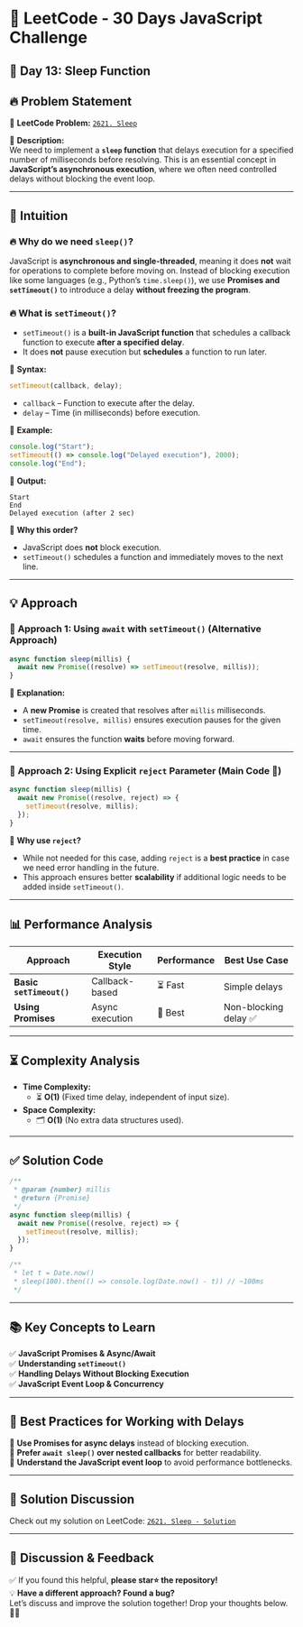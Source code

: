 # 🚀 **LeetCode - 30 Days JavaScript Challenge**

## 📅 **Day 13: Sleep Function**

## 🔥 **Problem Statement**

🔗 **LeetCode Problem:** [`2621. Sleep`](https://leetcode.com/problems/sleep/)

📌 **Description:**  
We need to implement a **`sleep` function** that delays execution for a specified number of milliseconds before resolving. This is an essential concept in **JavaScript’s asynchronous execution**, where we often need controlled delays without blocking the event loop.

---

## 🧠 **Intuition**

### 🔥 **Why do we need `sleep()`?**

JavaScript is **asynchronous and single-threaded**, meaning it does **not** wait for operations to complete before moving on. Instead of blocking execution like some languages (e.g., Python’s `time.sleep()`), we use **Promises and `setTimeout()`** to introduce a delay **without freezing the program**.

### 🔥 **What is `setTimeout()`?**

- `setTimeout()` is a **built-in JavaScript function** that schedules a callback function to execute **after a specified delay**.
- It does **not** pause execution but **schedules** a function to run later.

🔹 **Syntax:**

```javascript
setTimeout(callback, delay);
```

- `callback` – Function to execute after the delay.
- `delay` – Time (in milliseconds) before execution.

🔹 **Example:**

```javascript
console.log("Start");
setTimeout(() => console.log("Delayed execution"), 2000);
console.log("End");
```

📌 **Output:**

```
Start
End
Delayed execution (after 2 sec)
```

🔹 **Why this order?**

- JavaScript does **not** block execution.
- `setTimeout()` schedules a function and immediately moves to the next line.

---

## 💡 **Approach**

### 🔹 **Approach 1: Using `await` with `setTimeout()` (Alternative Approach)**

```javascript
async function sleep(millis) {
  await new Promise((resolve) => setTimeout(resolve, millis));
}
```

📌 **Explanation:**

- A **new Promise** is created that resolves after `millis` milliseconds.
- `setTimeout(resolve, millis)` ensures execution pauses for the given time.
- `await` ensures the function **waits** before moving forward.

---

### 🔹 **Approach 2: Using Explicit `reject` Parameter (Main Code 🚀)**

```javascript
async function sleep(millis) {
  await new Promise((resolve, reject) => {
    setTimeout(resolve, millis);
  });
}
```

📌 **Why use `reject`?**

- While not needed for this case, adding `reject` is a **best practice** in case we need error handling in the future.
- This approach ensures better **scalability** if additional logic needs to be added inside `setTimeout()`.

---

## 📊 **Performance Analysis**

| Approach                 | Execution Style | Performance | Best Use Case         |
| ------------------------ | --------------- | ----------- | --------------------- |
| **Basic `setTimeout()`** | Callback-based  | ⏳ Fast     | Simple delays         |
| **Using Promises**       | Async execution | 🚀 Best     | Non-blocking delay ✅ |

---

## ⏳ **Complexity Analysis**

- **Time Complexity:**
  - ⏳ **O(1)** (Fixed time delay, independent of input size).
- **Space Complexity:**
  - 🗂️ **O(1)** (No extra data structures used).

---

## ✅ **Solution Code**

```javascript
/**
 * @param {number} millis
 * @return {Promise}
 */
async function sleep(millis) {
  await new Promise((resolve, reject) => {
    setTimeout(resolve, millis);
  });
}

/**
 * let t = Date.now()
 * sleep(100).then(() => console.log(Date.now() - t)) // ~100ms
 */
```

---

## 📚 **Key Concepts to Learn**

✅ **JavaScript Promises & Async/Await**  
✅ **Understanding `setTimeout()`**  
✅ **Handling Delays Without Blocking Execution**  
✅ **JavaScript Event Loop & Concurrency**

---

## 🚀 **Best Practices for Working with Delays**

🔹 **Use Promises for async delays** instead of blocking execution.  
🔹 **Prefer `await sleep()` over nested callbacks** for better readability.  
🔹 **Understand the JavaScript event loop** to avoid performance bottlenecks.

---

## 🔗 **Solution Discussion**

Check out my solution on LeetCode: [`2621. Sleep - Solution`](https://leetcode.com/problems/sleep/solutions/6585018/2621-leetcode-sleep-solution)

---

## 💬 **Discussion & Feedback**

✅ If you found this helpful, **please star⭐ the repository!**  
💡 **Have a different approach? Found a bug?**  
Let’s discuss and improve the solution together! Drop your thoughts below. 🚀🔥
